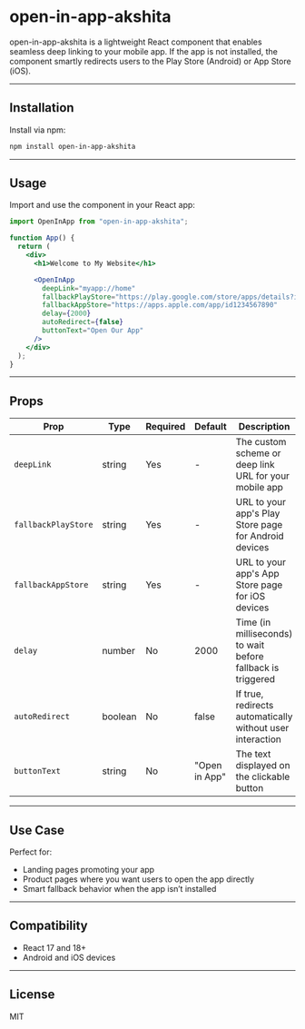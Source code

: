 
# open-in-app-akshita

open-in-app-akshita is a lightweight React component that enables seamless deep linking to your mobile app. If the app is not installed, the component smartly redirects users to the Play Store (Android) or App Store (iOS).

---

## Installation

Install via npm:

```bash
npm install open-in-app-akshita
```

---

## Usage

Import and use the component in your React app:

```jsx
import OpenInApp from "open-in-app-akshita";

function App() {
  return (
    <div>
      <h1>Welcome to My Website</h1>

      <OpenInApp
        deepLink="myapp://home"
        fallbackPlayStore="https://play.google.com/store/apps/details?id=com.myapp"
        fallbackAppStore="https://apps.apple.com/app/id1234567890"
        delay={2000}
        autoRedirect={false}
        buttonText="Open Our App"
      />
    </div>
  );
}
```

---

## Props

| Prop                | Type      | Required | Default       | Description                                                        |
|---------------------|-----------|----------|---------------|--------------------------------------------------------------------|
| `deepLink`          | string    | Yes      | -             | The custom scheme or deep link URL for your mobile app             |
| `fallbackPlayStore` | string    | Yes      | -             | URL to your app's Play Store page for Android devices              |
| `fallbackAppStore`  | string    | Yes      | -             | URL to your app's App Store page for iOS devices                   |
| `delay`             | number    | No       | 2000          | Time (in milliseconds) to wait before fallback is triggered        |
| `autoRedirect`      | boolean   | No       | false         | If true, redirects automatically without user interaction          |
| `buttonText`        | string    | No       | "Open in App" | The text displayed on the clickable button                         |

---

## Use Case

Perfect for:
- Landing pages promoting your app
- Product pages where you want users to open the app directly
- Smart fallback behavior when the app isn’t installed

---

## Compatibility

- React 17 and 18+
- Android and iOS devices

---

## License

MIT

